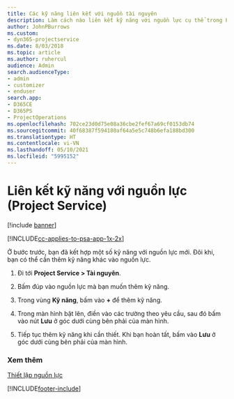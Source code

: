 ```yaml
---
title: Các kỹ năng liên kết với nguồn tài nguyên
description: Làm cách nào liên kết kỹ năng với nguồn lực cụ thể trong Project Service
author: JohnPBurrows
ms.custom:
- dyn365-projectservice
ms.date: 8/03/2018
ms.topic: article
ms.author: ruhercul
audience: Admin
search.audienceType:
- admin
- customizer
- enduser
search.app:
- D365CE
- D365PS
- ProjectOperations
ms.openlocfilehash: 702ce23d0d75e08a36cbe2fef67a69cf0153db74
ms.sourcegitcommit: 40f68387f594180af64a5e5c748b6efa188bd300
ms.translationtype: HT
ms.contentlocale: vi-VN
ms.lasthandoff: 05/10/2021
ms.locfileid: "5995152"
---
```

# <a name="associate-skills-with-resources-project-service"></a>Liên kết kỹ năng với nguồn lực (Project Service)

[!include [banner](../includes/psa-now-project-operations.md)]

[!INCLUDE[cc-applies-to-psa-app-1x-2x](../includes/cc-applies-to-psa-app-1x-2x.md)]

Ở bước trước, bạn đã kết hợp một số kỹ năng với nguồn lực mới. Đôi khi, bạn có thể cần thêm kỹ năng khác vào nguồn lực.  
  
1.  Đi tới **Project Service > Tài nguyên**.  
  
2.  Bấm đúp vào nguồn lực mà bạn muốn thêm kỹ năng.  
  
3.  Trong vùng **Kỹ năng**, bấm vào **+** để thêm kỹ năng.  
  
4.  Trong màn hình bật lên, điền vào các trường theo yêu cầu, sau đó bấm vào nút **Lưu** ở góc dưới cùng bên phải của màn hình.  
  
5.  Tiếp tục thêm kỹ năng khi cần thiết. Khi bạn hoàn tất, bấm vào **Lưu** ở góc dưới cùng bên phải của màn hình.  
  
### <a name="see-also"></a>Xem thêm  
 [Thiết lập nguồn lực](../psa/set-up-resources.md)


[!INCLUDE[footer-include](../includes/footer-banner.md)]